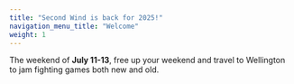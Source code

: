 ```yaml
---
title: "Second Wind is back for 2025!"
navigation_menu_title: "Welcome"
weight: 1
---
```

The weekend of **July 11-13**, free up your weekend and travel to Wellington to jam fighting games both new and old.

<!-- ##### A Challenger Event in the TEKKEN World Tour 2024!
[![TEKKEN World Tour 2024 Logo](images/TWT2024_logo.png)](https://tekkenworldtour.com)
{{< rawhtml >}}
<p style="font-size: 0.7em;text-align: center;"><cite>TEKKEN™8 & ©Bandai Namco Entertainment Inc.</cite></p>
{{< /rawhtml >}} -->
